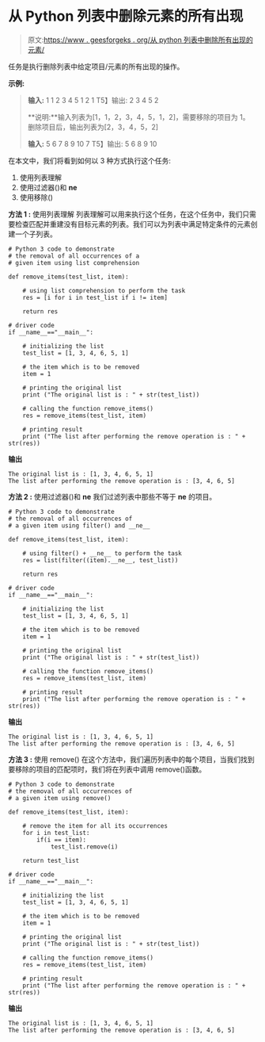 # 从 Python 列表中删除元素的所有出现

> 原文:[https://www . geesforgeks . org/从 python 列表中删除所有出现的元素/](https://www.geeksforgeeks.org/remove-all-the-occurrences-of-an-element-from-a-list-in-python/)

任务是执行删除列表中给定项目/元素的所有出现的操作。

**示例:**

> **输入:**
> 1 1 2 3 4 5 1 2
> 1
> T5】输出:
> 2 3 4 5 2
> 
> **说明:**输入列表为[1，1，2，3，4，5，1，2]，需要移除的项目为 1。
> 删除项目后，输出列表为[2，3，4，5，2]
> 
> **输入:**
> 5 6 7 8 9 10
> 7
> T5】输出:
> 5 6 8 9 10

在本文中，我们将看到如何以 3 种方式执行这个任务:

1.  使用列表理解
2.  使用过滤器()和 __ne__
3.  使用移除()

**方法 1 :** 使用列表理解
列表理解可以用来执行这个任务，在这个任务中，我们只需要检查匹配并重建没有目标元素的列表。我们可以为列表中满足特定条件的元素创建一个子列表。

```
# Python 3 code to demonstrate
# the removal of all occurrences of a 
# given item using list comprehension

def remove_items(test_list, item):

    # using list comprehension to perform the task
    res = [i for i in test_list if i != item]

    return res

# driver code
if __name__=="__main__":

    # initializing the list
    test_list = [1, 3, 4, 6, 5, 1]

    # the item which is to be removed
    item = 1

    # printing the original list
    print ("The original list is : " + str(test_list))

    # calling the function remove_items()
    res = remove_items(test_list, item)

    # printing result
    print ("The list after performing the remove operation is : " + str(res))
```

**输出**

```
The original list is : [1, 3, 4, 6, 5, 1]
The list after performing the remove operation is : [3, 4, 6, 5]

```

**方法 2 :** 使用过滤器()和 __ne__
我们过滤列表中那些不等于 __ne__ 的项目。

```
# Python 3 code to demonstrate
# the removal of all occurrences of
# a given item using filter() and __ne__

def remove_items(test_list, item):

    # using filter() + __ne__ to perform the task
    res = list(filter((item).__ne__, test_list))

    return res

# driver code
if __name__=="__main__":

    # initializing the list
    test_list = [1, 3, 4, 6, 5, 1]

    # the item which is to be removed
    item = 1

    # printing the original list
    print ("The original list is : " + str(test_list))

    # calling the function remove_items()
    res = remove_items(test_list, item)

    # printing result
    print ("The list after performing the remove operation is : " + str(res))
```

**输出**

```
The original list is : [1, 3, 4, 6, 5, 1]
The list after performing the remove operation is : [3, 4, 6, 5]

```

**方法 3 :** 使用 remove()
在这个方法中，我们遍历列表中的每个项目，当我们找到要移除的项目的匹配项时，我们将在列表中调用 remove()函数。

```
# Python 3 code to demonstrate
# the removal of all occurrences of
# a given item using remove()

def remove_items(test_list, item):

    # remove the item for all its occurrences
    for i in test_list:
        if(i == item):
            test_list.remove(i)

    return test_list

# driver code
if __name__=="__main__":

    # initializing the list
    test_list = [1, 3, 4, 6, 5, 1]

    # the item which is to be removed
    item = 1

    # printing the original list
    print ("The original list is : " + str(test_list))

    # calling the function remove_items()
    res = remove_items(test_list, item)

    # printing result
    print ("The list after performing the remove operation is : " + str(res))
```

**输出**

```
The original list is : [1, 3, 4, 6, 5, 1]
The list after performing the remove operation is : [3, 4, 6, 5]

```